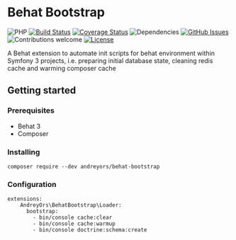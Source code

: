 # Behat Bootstrap

![PHP](https://img.shields.io/packagist/php-v/andreyors/behat-boostrap.svg)
[![Build Status](https://travis-ci.org/andreyors/behat-bootstrap.svg?branch=master)](https://travis-ci.org/andreyors/behat-bootstrap)
[![Coverage Status](https://coveralls.io/repos/github/andreyors/behat-bootstrap/badge.svg?branch=master)](https://coveralls.io/github/andreyors/behat-bootstrap?branch=master)
![Dependencies](https://img.shields.io/badge/dependencies-up%20to%20date-brightgreen.svg)
[![GitHub Issues](https://img.shields.io/github/issues/andreyors/behat-bootstrap.svg)](https://github.com/andreyors/behat-bootstrap/issues)
![Contributions welcome](https://img.shields.io/badge/contributions-welcome-orange.svg)
[![License](https://img.shields.io/badge/license-MIT-blue.svg)](https://opensource.org/licenses/MIT)

A Behat extension to automate init scripts for behat environment within Symfony 3 projects, i.e. preparing initial database state, cleaning redis cache and warming composer cache

## Getting started

### Prerequisites
 - Behat 3
 - Composer

### Installing
`composer require --dev andreyors/behat-bootstrap`

### Configuration
```  
extensions:
    AndreyOrs\BehatBootstrap\Loader:
      bootstrap:
        - bin/console cache:clear
        - bin/console cache:warmup
        - bin/console doctrine:schema:create        
```

